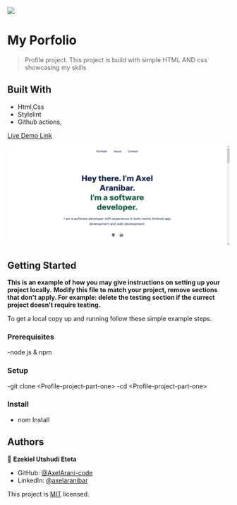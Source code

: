 ![](https://img.shields.io/badge/Microverse-blueviolet)

# My Porfolio

> Profile project.
This project is build with simple HTML AND css showcasing my skills

## Built With

- Html,Css
- Stylelint
- Github actions,

[Live Demo Link](https://axelarani-code.github.io/Porfolio_My/)

![image](https://github.com/AxelArani-code/Porfolio_My/blob/main/Images/Screenshot_5.png?raw=true)



## Getting Started

**This is an example of how you may give instructions on setting up your project locally.**
**Modify this file to match your project, remove sections that don't apply. For example: delete the testing section if the currect project doesn't require testing.**


To get a local copy up and running follow these simple example steps.

### Prerequisites
-node js & npm

### Setup
-git clone \<Profile-project-part-one>
-cd \<Profile-project-part-one>

### Install
- nom Install

<!--### Usage -->

<!--### Run tests-->

<!--### Deployment-->



## Authors

👤 **Ezekiel Utshudi Eteta**

- GitHub: [@AxelArani-code](https://github.com/AxelArani-code)
- LinkedIn: [@axelaranibar](https://www.linkedin.com/in/axel-aranibar-942767198/)


This project is [MIT](./MIT.md) licensed.
